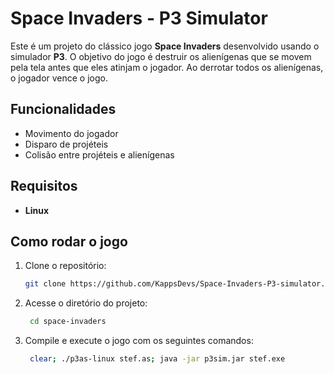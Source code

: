 # Space Invaders - P3 Simulator

Este é um projeto do clássico jogo **Space Invaders** desenvolvido usando o simulador **P3**. O objetivo do jogo é destruir os alienígenas que se movem pela tela antes que eles atinjam o jogador. Ao derrotar todos os alienígenas, o jogador vence o jogo.

## Funcionalidades
- Movimento do jogador
- Disparo de projéteis
- Colisão entre projéteis e alienígenas

## Requisitos
- **Linux**

## Como rodar o jogo

1. Clone o repositório:
   ```bash
   git clone https://github.com/KappsDevs/Space-Invaders-P3-simulator.git

2. Acesse o diretório do projeto:
   ```bash
    cd space-invaders
   
2. Compile e execute o jogo com os seguintes comandos:
   ```bash
    clear; ./p3as-linux stef.as; java -jar p3sim.jar stef.exe

